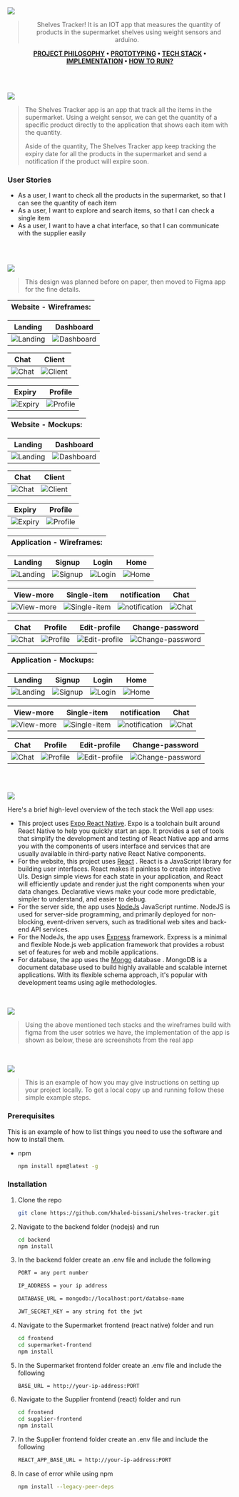 <img src="./readme/title1.svg"/>

<div align="center">

> Shelves Tracker! It is an IOT app that measures the quantity of products in the supermarket shelves using weight sensors and arduino.  

**[PROJECT PHILOSOPHY](https://github.com/khaled-bissani/shelves-tracker#-project-philosophy) • [PROTOTYPING](https://github.com/khaled-bissani/shelves-tracker#-wireframes) • [TECH STACK](https://github.com/khaled-bissani/shelves-tracker#-tech-stack) • [IMPLEMENTATION](https://github.com/khaled-bissani/shelves-tracker#-impplementation) • [HOW TO RUN?](https://github.com/khaled-bissani/shelves-tracker#-how-to-run)**

</div>

<br><br>


<img src="./readme/title2.svg"/>

> The Shelves Tracker app is an app that track all the items in the supermarket. Using a weight sensor, we can get the quantity of a specific product directly to the application that shows each item with the quantity.
>
> Aside of the quantity, The Shelves Tracker app keep tracking the expiry date for all the products in the supermarket and send a notification if the product will expire soon.

### User Stories
- As a user, I want to check all the products in the supermarket, so that I can see the quantity of each item
- As a user, I want to explore and search items, so that I can check a single item
- As a user, I want to have a chat interface, so that I can communicate with the supplier easily

<br><br>

<img src="./readme/title3.svg"/>

> This design was planned before on paper, then moved to Figma app for the fine details.

| Website - Wireframes: |
| ----------------------|

| Landing  | Dashboard  |
| -----------------| -----|
| ![Landing](https://github.com/khaled-bissani/shelves-tracker/blob/readme/readme/wireframes/website/Supplier-landing-page-wireframe.png) | ![Dashboard](https://github.com/khaled-bissani/shelves-tracker/blob/readme/readme/wireframes/website/Supplier-home-page-wireframe.png) |

| Chat  | Client  |
| -----------------| -----|
| ![Chat](https://github.com/khaled-bissani/shelves-tracker/blob/readme/readme/wireframes/website/Supplier-Chat-page-wireframe.png) | ![Client](https://github.com/khaled-bissani/shelves-tracker/blob/readme/readme/wireframes/website/Supplier-Client-page-wireframe.png) |

| Expiry  | Profile  |
| -----------------| -----|
| ![Expiry](https://github.com/khaled-bissani/shelves-tracker/blob/readme/readme/wireframes/website/Supplier-Expiry-page-wireframe.png) | ![Profile](https://github.com/khaled-bissani/shelves-tracker/blob/readme/readme/wireframes/website/Supplier-profile-page-wireframe.png) |

| Website - Mockups: |
| ----------------------|

| Landing  | Dashboard  |
| -----------------| -----|
| ![Landing](https://github.com/khaled-bissani/shelves-tracker/blob/readme/readme/mockups/website/Supplier-landing-page-mockup.png) | ![Dashboard](https://github.com/khaled-bissani/shelves-tracker/blob/readme/readme/mockups/website/Supplier-home-page-mockup.png) |

| Chat  | Client  |
| -----------------| -----|
| ![Chat](https://github.com/khaled-bissani/shelves-tracker/blob/readme/readme/mockups/website/Supplier-Chat-page-mockup.png) | ![Client](https://github.com/khaled-bissani/shelves-tracker/blob/readme/readme/mockups/website/Supplier-Client-page-mockup.png) |

| Expiry  | Profile  |
| -----------------| -----|
| ![Expiry](https://github.com/khaled-bissani/shelves-tracker/blob/readme/readme/mockups/website/Supplier-Expiry-page-mockup.png) | ![Profile](https://github.com/khaled-bissani/shelves-tracker/blob/readme/readme/mockups/website/Supplier-profile-page-mockup.png) |

| Application - Wireframes: |
| ----------------------|

| Landing  | Signup  | Login  | Home  |
| -----------------| -----|------|------|
| ![Landing](https://github.com/khaled-bissani/shelves-tracker/blob/readme/readme/wireframes/application/Supermarket-landing-page-wireframe.png) | ![Signup](https://github.com/khaled-bissani/shelves-tracker/blob/readme/readme/wireframes/application/Supermarket-signup-page-wireframe.png) | ![Login](https://github.com/khaled-bissani/shelves-tracker/blob/readme/readme/wireframes/application/Supermarket-login-page-wireframe.png) | ![Home](https://github.com/khaled-bissani/shelves-tracker/blob/readme/readme/wireframes/application/Supermarket-home-page-wireframe.png) |

| View-more  | Single-item  | notification  | Chat  |
| -----------------| -----|------|------|
| ![View-more](https://github.com/khaled-bissani/shelves-tracker/blob/readme/readme/wireframes/application/Supermarket-view-more-page-wireframe.png) | ![Single-item](https://github.com/khaled-bissani/shelves-tracker/blob/readme/readme/wireframes/application/Supermarket-single-page-wireframe.png) | ![notification](https://github.com/khaled-bissani/shelves-tracker/blob/readme/readme/wireframes/application/Supermarket-notification-page-wireframe.png) | ![Chat](https://github.com/khaled-bissani/shelves-tracker/blob/readme/readme/wireframes/application/Supermarket-Chat-page-wireframe.png) |

| Chat  | Profile  | Edit-profile  | Change-password  |
| -----------------| -----|------|------|
| ![Chat](https://github.com/khaled-bissani/shelves-tracker/blob/readme/readme/wireframes/application/Supermarket-Chat-page2-wireframe.png) | ![Profile](https://github.com/khaled-bissani/shelves-tracker/blob/readme/readme/wireframes/application/Supermarket-profile-page-wireframe.png) | ![Edit-profile](https://github.com/khaled-bissani/shelves-tracker/blob/readme/readme/wireframes/application/Supermarket-edit-profile-page-wireframe.png) | ![Change-password](https://github.com/khaled-bissani/shelves-tracker/blob/readme/readme/wireframes/application/Supermarket-change-password-page-wireframe.png) |

| Application - Mockups: |
| ----------------------|

| Landing  | Signup  | Login  | Home  |
| -----------------| -----|------|------|
| ![Landing](https://github.com/khaled-bissani/shelves-tracker/blob/readme/readme/mockups/application/Supermarket-landing-page-mockup.png) | ![Signup](https://github.com/khaled-bissani/shelves-tracker/blob/readme/readme/mockups/application/Supermarket-signup-page-mockup.png) | ![Login](https://github.com/khaled-bissani/shelves-tracker/blob/readme/readme/mockups/application/Supermarket-login-page-mockup.png) | ![Home](https://github.com/khaled-bissani/shelves-tracker/blob/readme/readme/mockups/application/Supermarket-home-page-mockup.png) |

| View-more  | Single-item  | notification  | Chat  |
| -----------------| -----|------|------|
| ![View-more](https://github.com/khaled-bissani/shelves-tracker/blob/readme/readme/mockups/application/Supermarket-view-more-page-mockup.png) | ![Single-item](https://github.com/khaled-bissani/shelves-tracker/blob/readme/readme/mockups/application/Supermarket-single-page-mockup.png) | ![notification](https://github.com/khaled-bissani/shelves-tracker/blob/readme/readme/mockups/application/Supermarket-notification-page-mockup.png) | ![Chat](https://github.com/khaled-bissani/shelves-tracker/blob/readme/readme/mockups/application/Supermarket-Chat-page-mockup.png) |

| Chat  | Profile  | Edit-profile  | Change-password  |
| -----------------| -----|------|------|
| ![Chat](https://github.com/khaled-bissani/shelves-tracker/blob/readme/readme/mockups/application/Supermarket-Chat-page2-mockup.png) | ![Profile](https://github.com/khaled-bissani/shelves-tracker/blob/readme/readme/mockups/application/Supermarket-profile-page-mockup.png) | ![Edit-profile](https://github.com/khaled-bissani/shelves-tracker/blob/readme/readme/mockups/application/Supermarket-edit-profile-page-mockup.png) | ![Change-password](https://github.com/khaled-bissani/shelves-tracker/blob/readme/readme/mockups/application/Supermarket-change-password-page-mockup.png) |

<br><br>

<img src="./readme/title4.svg"/>

Here's a brief high-level overview of the tech stack the Well app uses:

- This project uses [Expo React Native](https://expo.dev/). Expo is a toolchain built around React Native to help you quickly start an app. It provides a set of tools that simplify the development and testing of React Native app and arms you with the components of users interface and services that are usually available in third-party native React Native components.
- For the website, this project uses [React](https://reactjs.org/) . React is a JavaScript library for building user interfaces.  React makes it painless to create interactive UIs. Design simple views for each state in your application, and React will efficiently update and render just the right components when your data changes. Declarative views make your code more predictable, simpler to understand, and easier to debug.
- For the server side, the app uses [NodeJs](https://nodejs.org/)  JavaScript runtime. NodeJS is used for server-side programming, and primarily deployed for non-blocking, event-driven servers, such as traditional web sites and back-end API services.
- For the NodeJs, the app uses [Express](https://expressjs.com/) framework. Express is a minimal and flexible Node.js web application framework that provides a robust set of features for web and mobile applications.
- For database, the app uses the [Mongo](https://www.mongodb.com/) database . MongoDB is a document database used to build highly available and scalable internet applications. With its flexible schema approach, it's popular with development teams using agile methodologies.

<br><br>
<img src="./readme/title5.svg"/>

> Using the above mentioned tech stacks and the wireframes build with figma from the user sotries we have, the implementation of the app is shown as below, these are screenshots from the real app

<br><br>
<img src="./readme/title6.svg"/>


> This is an example of how you may give instructions on setting up your project locally.
To get a local copy up and running follow these simple example steps.

### Prerequisites

This is an example of how to list things you need to use the software and how to install them.
* npm
  ```sh
  npm install npm@latest -g
  ```

### Installation

1. Clone the repo
   ```sh
   git clone https://github.com/khaled-bissani/shelves-tracker.git
   ```
2. Navigate to the backend folder (nodejs) and run
   ```sh
   cd backend
   npm install
   ```
3. In the backend folder create an .env file and include the following
    ```sh
    PORT = any port number

    IP_ADDRESS = your ip address

    DATABASE_URL = mongodb://localhost:port/databse-name

    JWT_SECRET_KEY = any string fot the jwt
    ```
4. Navigate to the Supermarket frontend (react native) folder and run
   ```sh
   cd frontend
   cd supermarket-frontend
   npm install
   ```
5. In the Supermarket frontend folder create an .env file and include the following
    ```sh
    BASE_URL = http://your-ip-address:PORT
    ```
6. Navigate to the Supplier frontend (react) folder and run
   ```sh
   cd frontend
   cd supplier-frontend
   npm install
   ```
7. In the Supplier frontend folder create an .env file and include the following
    ```sh
    REACT_APP_BASE_URL = http://your-ip-address:PORT
    ```
8. In case of error while using npm
    ```sh
    npm install --legacy-peer-deps
    ```